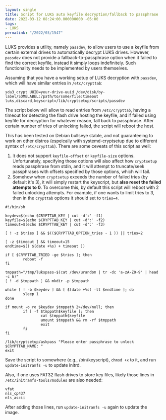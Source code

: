 ```yaml
---
layout: single
title: Script for LUKS auto keyfile decryption/fallback to passphrase
date: 2022-03-12 08:24:00.000000000 -05:00
tags:
- LUKS
permalink: "/2022/03/1547"
---
```

LUKS provides a utility, namely `passdev`, to allow users to use a keyfile from certain external drives to automatically decrypt LUKS drives. However, `passdev` does not provide a fallback-to-passphrase option when it failed to find the correct keyfile, instead it simply loops indefinitely. Such functionality needs to be implemented by users themselves.

Assuming that you have a working setup of LUKS decryption with `passdev`, which will have similar entries in `/etc/crypttab`:

```
sda3_crypt UUID=your-drive-uuid /dev/disk/by-label/SOMELABEL:/path/to/some/file:timeout luks,discard,keyscript=/lib/cryptsetup/scripts/passdev
```

The script below will allow to read entries from `/etc/crypttab`, having a timeout for detecting the flash drive hosting the keyfile, and if failed using keyfile for decryption for whatever reason, fall back to passphrase. After certain number of tries of unlocking failed, the script will reboot the host.

This has been tested on Debian bullseye stable, and not guaranteeing to work on other distros (espeically with systemd-cryptsetup due to different syntax of `/etc/crypttab`). There are some ceveats of this script as well:

1) It does not support `keyfile-offset` or `keyfile-size` options. Unfortunately, specifying those options will also affect how `cryptsetup` reads passphrase from stdin, and it will attempt to truncate/seek passphrases with offsets specified by those options, which will fail.
2) Somehow when `cryptsetup` exceeds the number of failed tries (by default it's 3), it will simply restart the keyscript, but **also reset the failed attempts to 0**. To overcome this, by default this script will reboot with 2 failed unlocking attempts. For example, if one wants to limit tries to 3, then in the `crypttab` options it should set to `tries=4`.

```
#!/bin/sh

keydev=$(echo $CRYPTTAB_KEY | cut -d':' -f1)
keyfile=$(echo $CRYPTTAB_KEY | cut -d':' -f2)
timeout=$(echo $CRYPTTAB_KEY | cut -d':' -f3)

[ ! -z $tries ] && $(($CRYPTTAB_OPTION_tries - 1 )) || tries=2

[ -z $timeout ] && timeout=15
endtime=$(( $(date +%s) + timeout ))

if [ $CRYPTTAB_TRIED -ge $tries ]; then
        reboot -f
fi

tmppath="/tmp/lukspass-$(cat /dev/urandom | tr -dc 'a-zA-Z0-9' | head -c 6)"
[ ! -d $tmppath ] && mkdir -p $tmppath

while [ ! -b $keydev ] && [ $(date +%s) -lt $endtime ]; do
        sleep 1
done

if mount -o ro $keydev $tmppath 2>/dev/null; then
        if [ -f $tmppath$keyfile ]; then
                cat $tmppath$keyfile
                umount $tmppath && rm -rf $tmppath
                exit
        fi
fi

/lib/cryptsetup/askpass "Please enter passphrase to unlock $CRYPTTAB_NAME: "
exit
```

Save the script to somewhere (e.g., /bin/keyscript), `chmod +x` to it, and run `update-initramfs -u` to update initrd.

Also, if one uses FAT32 flash drives to store key files, likely those lines in `/etc/initramfs-tools/modules` are also needed:

```
vfat
nls_cp437
nls_ascii
```
After adding those lines, run `update-initramfs -u` again to update the image.